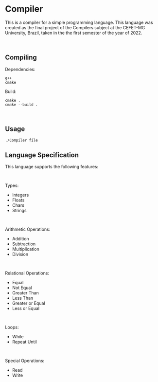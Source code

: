 # Compiler
This is a compiler for a simple programming language. This language was created as the final project of the Compilers subject at the CEFET-MG University, Brazil, taken in the the first semester of the year of 2022.

<br>

## Compiling

Dependencies:
```
g++
cmake
```

Build:
```
cmake .
cmake --build .
```

<br>

## Usage

```
./Compiler file
```
## Language Specification
This language supports the following features:

<br>

Types:
- Integers
- Floats
- Chars
- Strings

<br>

Arithmetic Operations:
- Addition
- Subtraction
- Multiplication
- Division

<br>

Relational Operations:
- Equal
- Not Equal
- Greater Than
- Less Than
- Greater or Equal
- Less or Equal

<br>

Loops:
- While
- Repeat Until

<br>

Special Operations:
- Read
- Write

## 